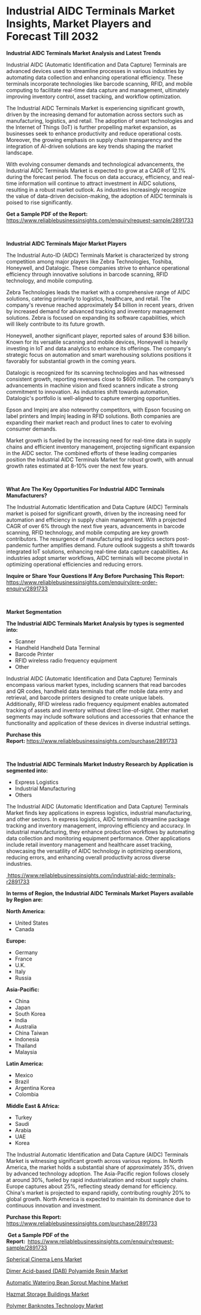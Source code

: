 <p><h1>Industrial AIDC Terminals Market Insights, Market Players and Forecast Till 2032</h1></p><p><strong>Industrial AIDC Terminals Market Analysis and Latest Trends</strong></p>
<p><p>Industrial AIDC (Automatic Identification and Data Capture) Terminals are advanced devices used to streamline processes in various industries by automating data collection and enhancing operational efficiency. These terminals incorporate technologies like barcode scanning, RFID, and mobile computing to facilitate real-time data capture and management, ultimately improving inventory control, asset tracking, and workflow optimization.</p><p>The Industrial AIDC Terminals Market is experiencing significant growth, driven by the increasing demand for automation across sectors such as manufacturing, logistics, and retail. The adoption of smart technologies and the Internet of Things (IoT) is further propelling market expansion, as businesses seek to enhance productivity and reduce operational costs. Moreover, the growing emphasis on supply chain transparency and the integration of AI-driven solutions are key trends shaping the market landscape.</p><p>With evolving consumer demands and technological advancements, the Industrial AIDC Terminals Market is expected to grow at a CAGR of 12.1% during the forecast period. The focus on data accuracy, efficiency, and real-time information will continue to attract investment in AIDC solutions, resulting in a robust market outlook. As industries increasingly recognize the value of data-driven decision-making, the adoption of AIDC terminals is poised to rise significantly.</p></p>
<p><strong>Get a Sample PDF of the Report:&nbsp;</strong> <a href="https://www.reliablebusinessinsights.com/enquiry/request-sample/2891733?utm_campaign=84&utm_medium=2&utm_source=Github&utm_content=ia&utm_term=14032025&utm_id=industrial-aidc-terminals">https://www.reliablebusinessinsights.com/enquiry/request-sample/2891733</a></p>
<p>&nbsp;</p>
<p><strong>Industrial AIDC Terminals Major Market Players</strong></p>
<p><p>The Industrial Auto-ID (AIDC) Terminals Market is characterized by strong competition among major players like Zebra Technologies, Toshiba, Honeywell, and Datalogic. These companies strive to enhance operational efficiency through innovative solutions in barcode scanning, RFID technology, and mobile computing.</p><p>Zebra Technologies leads the market with a comprehensive range of AIDC solutions, catering primarily to logistics, healthcare, and retail. The company's revenue reached approximately $4 billion in recent years, driven by increased demand for advanced tracking and inventory management solutions. Zebra is focused on expanding its software capabilities, which will likely contribute to its future growth.</p><p>Honeywell, another significant player, reported sales of around $36 billion. Known for its versatile scanning and mobile devices, Honeywell is heavily investing in IoT and data analytics to enhance its offerings. The company's strategic focus on automation and smart warehousing solutions positions it favorably for substantial growth in the coming years.</p><p>Datalogic is recognized for its scanning technologies and has witnessed consistent growth, reporting revenues close to $600 million. The company’s advancements in machine vision and fixed scanners indicate a strong commitment to innovation. As industries shift towards automation, Datalogic's portfolio is well-aligned to capture emerging opportunities.</p><p>Epson and Impinj are also noteworthy competitors, with Epson focusing on label printers and Impinj leading in RFID solutions. Both companies are expanding their market reach and product lines to cater to evolving consumer demands.</p><p>Market growth is fueled by the increasing need for real-time data in supply chains and efficient inventory management, projecting significant expansion in the AIDC sector. The combined efforts of these leading companies position the Industrial AIDC Terminals Market for robust growth, with annual growth rates estimated at 8-10% over the next few years.</p></p>
<p>&nbsp;</p>
<p><strong>What Are The Key Opportunities For Industrial AIDC Terminals Manufacturers?</strong></p>
<p><p>The Industrial Automatic Identification and Data Capture (AIDC) Terminals market is poised for significant growth, driven by the increasing need for automation and efficiency in supply chain management. With a projected CAGR of over 6% through the next five years, advancements in barcode scanning, RFID technology, and mobile computing are key growth contributors. The resurgence of manufacturing and logistics sectors post-pandemic further amplifies demand. Future outlook suggests a shift towards integrated IoT solutions, enhancing real-time data capture capabilities. As industries adopt smarter workflows, AIDC terminals will become pivotal in optimizing operational efficiencies and reducing errors.</p></p>
<p><strong>Inquire or Share Your Questions If Any Before Purchasing This Report:</strong> <a href="https://www.reliablebusinessinsights.com/enquiry/pre-order-enquiry/2891733?utm_campaign=84&utm_medium=2&utm_source=Github&utm_content=ia&utm_term=14032025&utm_id=industrial-aidc-terminals">https://www.reliablebusinessinsights.com/enquiry/pre-order-enquiry/2891733</a></p>
<p>&nbsp;</p>
<p><strong>Market Segmentation</strong></p>
<p><strong>The Industrial AIDC Terminals Market Analysis by types is segmented into:</strong></p>
<p><ul><li>Scanner</li><li>Handheld Handheld Data Terminal</li><li>Barcode Printer</li><li>RFID wireless radio frequency equipment</li><li>Other</li></ul></p>
<p><p>Industrial AIDC (Automatic Identification and Data Capture) Terminals encompass various market types, including scanners that read barcodes and QR codes, handheld data terminals that offer mobile data entry and retrieval, and barcode printers designed to create unique labels. Additionally, RFID wireless radio frequency equipment enables automated tracking of assets and inventory without direct line-of-sight. Other market segments may include software solutions and accessories that enhance the functionality and application of these devices in diverse industrial settings.</p></p>
<p><strong>Purchase this Report:&nbsp;</strong><a href="https://www.reliablebusinessinsights.com/purchase/2891733?utm_campaign=84&utm_medium=2&utm_source=Github&utm_content=ia&utm_term=14032025&utm_id=industrial-aidc-terminals">https://www.reliablebusinessinsights.com/purchase/2891733</a></p>
<p>&nbsp;</p>
<p><strong>The Industrial AIDC Terminals Market Industry Research by Application is segmented into:</strong></p>
<p><ul><li>Express Logistics</li><li>Industrial Manufacturing</li><li>Others</li></ul></p>
<p><p>The Industrial AIDC (Automatic Identification and Data Capture) Terminals Market finds key applications in express logistics, industrial manufacturing, and other sectors. In express logistics, AIDC terminals streamline package tracking and inventory management, improving efficiency and accuracy. In industrial manufacturing, they enhance production workflows by automating data collection and monitoring equipment performance. Other applications include retail inventory management and healthcare asset tracking, showcasing the versatility of AIDC technology in optimizing operations, reducing errors, and enhancing overall productivity across diverse industries.</p></p>
<p><a href="https://www.reliablebusinessinsights.com/industrial-aidc-terminals-r2891733?utm_campaign=84&utm_medium=2&utm_source=Github&utm_content=ia&utm_term=14032025&utm_id=industrial-aidc-terminals">&nbsp;https://www.reliablebusinessinsights.com/industrial-aidc-terminals-r2891733</a></p>
<p><strong>In terms of Region, the Industrial AIDC Terminals Market Players available by Region are:</strong></p>
<p>
    <p> <strong> North America: </strong>
        <ul>
            <li>United States</li>
            <li>Canada</li>
        </ul>
        </p> 
    <p> <strong> Europe: </strong>
        <ul>
            <li>Germany</li>
            <li>France</li>
            <li>U.K.</li>
            <li>Italy</li>
            <li>Russia</li>
        </ul>
        </p> 
    <p> <strong> Asia-Pacific: </strong>
        <ul>
            <li>China</li>
            <li>Japan</li>
            <li>South Korea</li>
            <li>India</li>
            <li>Australia</li>
            <li>China Taiwan</li>
            <li>Indonesia</li>
            <li>Thailand</li>
            <li>Malaysia</li>
        </ul>
        </p> 
    <p> <strong> Latin America: </strong>
        <ul>
            <li>Mexico</li>
            <li>Brazil</li>
            <li>Argentina Korea</li>
            <li>Colombia</li>
        </ul>
        </p> 
    <p> <strong> Middle East & Africa: </strong>
        <ul>
            <li>Turkey</li>
            <li>Saudi</li>
            <li>Arabia</li>
            <li>UAE</li>
            <li>Korea</li>
        </ul>
    </p>
    </p>
<p><p>The Industrial Automatic Identification and Data Capture (AIDC) Terminals Market is witnessing significant growth across various regions. In North America, the market holds a substantial share of approximately 35%, driven by advanced technology adoption. The Asia-Pacific region follows closely at around 30%, fueled by rapid industrialization and robust supply chains. Europe captures about 25%, reflecting steady demand for efficiency. China's market is projected to expand rapidly, contributing roughly 20% to global growth. North America is expected to maintain its dominance due to continuous innovation and investment.</p></p>
<p><strong>Purchase this Report: </strong><a href="https://www.reliablebusinessinsights.com/purchase/2891733?utm_campaign=84&utm_medium=2&utm_source=Github&utm_content=ia&utm_term=14032025&utm_id=industrial-aidc-terminals">https://www.reliablebusinessinsights.com/purchase/2891733</a></p>
<p>&nbsp;<strong>Get a Sample PDF of the Report:&nbsp;&nbsp;</strong><a href="https://www.reliablebusinessinsights.com/enquiry/request-sample/2891733?utm_campaign=84&utm_medium=2&utm_source=Github&utm_content=ia&utm_term=14032025&utm_id=industrial-aidc-terminals">https://www.reliablebusinessinsights.com/enquiry/request-sample/2891733</a></p>
<p><strong></strong></p>
<p><p><a href="https://github.com/saribuissawi/Market-Research-Report-List-1/blob/main/spherical-cinema-lens-market.md?utm_campaign=84&utm_medium=2&utm_source=Github&utm_content=ia&utm_term=14032025&utm_id=industrial-aidc-terminals">Spherical Cinema Lens Market</a></p><p><a href="https://github.com/kecixayaab/Market-Research-Report-List-1/blob/main/dimer-acid-based-dab-polyamide-resin-market.md?utm_campaign=84&utm_medium=2&utm_source=Github&utm_content=ia&utm_term=14032025&utm_id=industrial-aidc-terminals">Dimer Acid-based (DAB) Polyamide Resin Market</a></p><p><a href="https://github.com/vandelmanize/Market-Research-Report-List-1/blob/main/automatic-watering-bean-sprout-machine-market.md?utm_campaign=84&utm_medium=2&utm_source=Github&utm_content=ia&utm_term=14032025&utm_id=industrial-aidc-terminals">Automatic Watering Bean Sprout Machine Market</a></p><p><a href="https://github.com/gilerzelko7a/Market-Research-Report-List-1/blob/main/hazmat-storage-buildings-market.md?utm_campaign=84&utm_medium=2&utm_source=Github&utm_content=ia&utm_term=14032025&utm_id=industrial-aidc-terminals">Hazmat Storage Buildings Market</a></p><p><a href="https://github.com/sentoljinqiu/Market-Research-Report-List-1/blob/main/polymer-banknotes-technology-market.md?utm_campaign=84&utm_medium=2&utm_source=Github&utm_content=ia&utm_term=14032025&utm_id=industrial-aidc-terminals">Polymer Banknotes Technology Market</a></p></p>